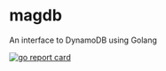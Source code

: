 # magdb
An interface to DynamoDB using Golang

[![go report card](https://goreportcard.com/badge/github.com/macadrich/magdb "go report card")](https://goreportcard.com/report/github.com/macadrich/magdb)
